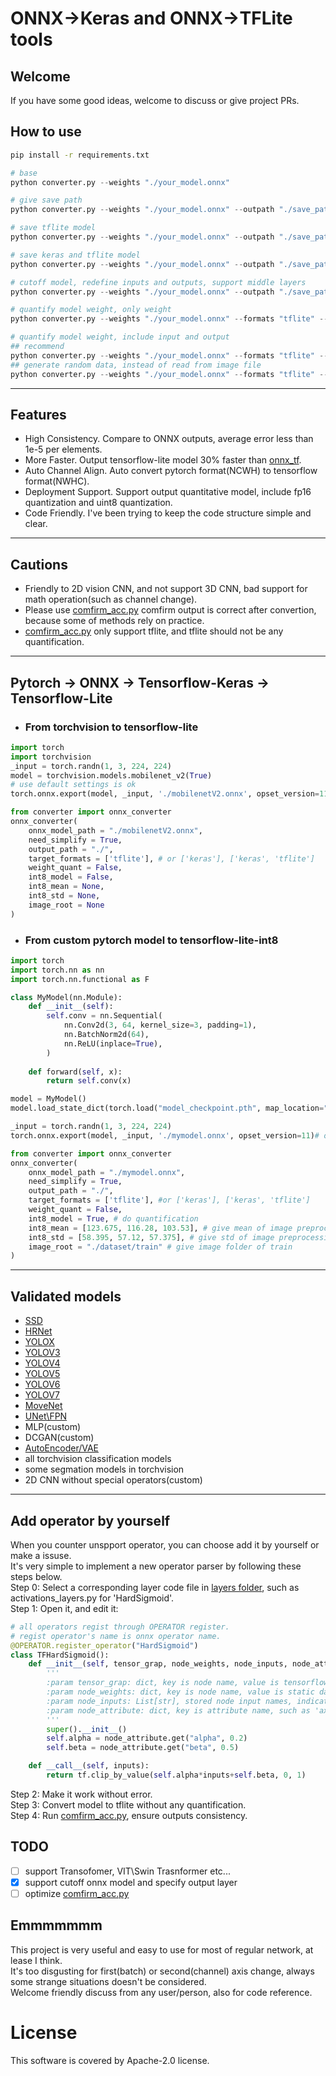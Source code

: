 #  ONNX->Keras and ONNX->TFLite tools
## Welcome
If you have some good ideas, welcome to discuss or give project PRs.

## How to use
```cmd
pip install -r requirements.txt
```
```python
# base
python converter.py --weights "./your_model.onnx"

# give save path
python converter.py --weights "./your_model.onnx" --outpath "./save_path"

# save tflite model
python converter.py --weights "./your_model.onnx" --outpath "./save_path" --formats "tflite"

# save keras and tflite model
python converter.py --weights "./your_model.onnx" --outpath "./save_path" --formats "tflite" "keras"

# cutoff model, redefine inputs and outputs, support middle layers
python converter.py --weights "./your_model.onnx" --outpath "./save_path" --formats "tflite" --input-node-names "layer_name" --output-node-names "layer_name1" "layer_name2"

# quantify model weight, only weight
python converter.py --weights "./your_model.onnx" --formats "tflite" --weigthquant

# quantify model weight, include input and output
## recommend
python converter.py --weights "./your_model.onnx" --formats "tflite" --int8 --imgroot "./dataset_path" --int8mean 0 0 0 --int8std 255 255 255
## generate random data, instead of read from image file
python converter.py --weights "./your_model.onnx" --formats "tflite" --int8
```
---
## Features
- High Consistency. Compare to ONNX outputs, average error less than 1e-5 per elements.
- More Faster. Output tensorflow-lite model 30% faster than [onnx_tf](https://github.com/onnx/onnx-tensorflow).
- Auto Channel Align. Auto convert pytorch format(NCWH) to tensorflow format(NWHC).
- Deployment Support. Support output quantitative model, include fp16 quantization and uint8 quantization.
- Code Friendly. I've been trying to keep the code structure simple and clear.
---
## Cautions
- Friendly to 2D vision CNN, and not support 3D CNN, bad support for math operation(such as channel change).
- Please use [comfirm_acc.py](./test/comfirm_acc.py) comfirm output is correct after convertion, because some of methods rely on practice.
- [comfirm_acc.py](./test/comfirm_acc.py) only support tflite, and tflite should not be any quantification.
---

## Pytorch -> ONNX -> Tensorflow-Keras -> Tensorflow-Lite

- ### From torchvision to tensorflow-lite
```python
import torch
import torchvision
_input = torch.randn(1, 3, 224, 224)
model = torchvision.models.mobilenet_v2(True)
# use default settings is ok
torch.onnx.export(model, _input, './mobilenetV2.onnx', opset_version=11)# or opset_version=13

from converter import onnx_converter
onnx_converter(
    onnx_model_path = "./mobilenetV2.onnx",
    need_simplify = True,
    output_path = "./",
    target_formats = ['tflite'], # or ['keras'], ['keras', 'tflite']
    weight_quant = False,
    int8_model = False,
    int8_mean = None,
    int8_std = None,
    image_root = None
)
```
- ### From custom pytorch model to tensorflow-lite-int8
```python
import torch
import torch.nn as nn
import torch.nn.functional as F

class MyModel(nn.Module):
    def __init__(self):
        self.conv = nn.Sequential(
            nn.Conv2d(3, 64, kernel_size=3, padding=1),
            nn.BatchNorm2d(64),
            nn.ReLU(inplace=True),
        )
    
    def forward(self, x):
        return self.conv(x)

model = MyModel()
model.load_state_dict(torch.load("model_checkpoint.pth", map_location="cpu"))

_input = torch.randn(1, 3, 224, 224)
torch.onnx.export(model, _input, './mymodel.onnx', opset_version=11)# or opset_version=13

from converter import onnx_converter
onnx_converter(
    onnx_model_path = "./mymodel.onnx",
    need_simplify = True,
    output_path = "./",
    target_formats = ['tflite'], #or ['keras'], ['keras', 'tflite']
    weight_quant = False,
    int8_model = True, # do quantification
    int8_mean = [123.675, 116.28, 103.53], # give mean of image preprocessing 
    int8_std = [58.395, 57.12, 57.375], # give std of image preprocessing 
    image_root = "./dataset/train" # give image folder of train
)
```
---
## Validated models
- [SSD](https://github.com/qfgaohao/pytorch-ssd)
- [HRNet](HRNet-Facial-Landmark-Detection)
- [YOLOX](https://github.com/Megvii-BaseDetection/YOLOX)
- [YOLOV3](https://github.com/ultralytics/yolov3)
- [YOLOV4](https://github.com/Tianxiaomo/pytorch-YOLOv4)
- [YOLOV5](https://github.com/ultralytics/yolov5)
- [YOLOV6](https://github.com/meituan/YOLOv6)
- [YOLOV7](https://github.com/WongKinYiu/yolov7)
- [MoveNet](https://github.com/fire717/movenet.pytorch)
- [UNet\FPN](https://github.com/bigmb/Unet-Segmentation-Pytorch-Nest-of-Unets)
- MLP(custom)
- DCGAN(custom)
- [AutoEncoder/VAE](https://github.com/AntixK/PyTorch-VAE)
- all torchvision classification models
- some segmation models in torchvision
- 2D CNN without special operators(custom)
---
## Add operator by yourself
When you counter unspport operator, you can choose add it by yourself or make a issuse.<br/>
It's very simple to implement a new operator parser by following these steps below.<br/>
Step 0: Select a corresponding layer code file in [layers folder](./layers/), such as activations_layers.py for 'HardSigmoid'.<br/>
Step 1: Open it, and edit it:
```python
# all operators regist through OPERATOR register.
# regist operator's name is onnx operator name. 
@OPERATOR.register_operator("HardSigmoid")
class TFHardSigmoid():
    def __init__(self, tensor_grap, node_weights, node_inputs, node_attribute, *args, **kwargs) -> None:
        '''
        :param tensor_grap: dict, key is node name, value is tensorflow-keras node output tensor.
        :param node_weights: dict, key is node name, value is static data, such as weight/bias/constant, weight should be transfom by dimension_utils.tensor_NCD_to_NDC_format at most time.
        :param node_inputs: List[str], stored node input names, indicates which nodes the input comes from, tensor_grap and node_weights are possible.
        :param node_attribute: dict, key is attribute name, such as 'axis' or 'perm'. value type is indeterminate, such as List[int] or int or float. notice that type of 'axis' value should be adjusted form NCHW to NHWC by dimension_utils.channel_to_last_dimension or dimension_utils.shape_NCD_to_NDC_format.
        '''
        super().__init__()
        self.alpha = node_attribute.get("alpha", 0.2)
        self.beta = node_attribute.get("beta", 0.5)

    def __call__(self, inputs):
        return tf.clip_by_value(self.alpha*inputs+self.beta, 0, 1)
```
Step 2: Make it work without error.<br/>
Step 3: Convert model to tflite without any quantification.<br/>
Step 4: Run [comfirm_acc.py](./test/comfirm_acc.py), ensure outputs consistency.
## TODO
- [ ] support Transofomer, VIT\Swin Trasnformer etc...
- [x] support cutoff onnx model and specify output layer
- [ ] optimize [comfirm_acc.py](./test/comfirm_acc.py)

## Emmmmmmm
This project is very useful and easy to use for most of regular network, at lease I think.\
It's too disgusting for first(batch) or second(channel) axis change, always some strange situations doesn't be considered.\
Welcome friendly discuss from any user/person, also for code reference.

# License
This software is covered by Apache-2.0 license.
